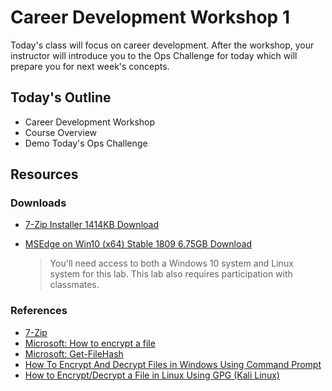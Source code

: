# Career Development Workshop 1

Today's class will focus on career development. After the workshop, your instructor will introduce you to the Ops Challenge for today which will prepare you for next week's concepts.

## Today's Outline

- Career Development Workshop
- Course Overview
- Demo Today's Ops Challenge

## Resources

### Downloads

- [7-Zip Installer 1414KB Download](https://www.7-zip.org/download.html)
- [MSEdge on Win10 (x64) Stable 1809 6.75GB Download](https://developer.microsoft.com/en-us/microsoft-edge/tools/vms/)

  > You'll need access to both a Windows 10 system and Linux system for this lab. This lab also requires participation with classmates.

### References

- [7-Zip](https://www.7-zip.org/)
- [Microsoft: How to encrypt a file](https://support.microsoft.com/en-us/help/4026312/windows-10-how-to-encrypt-a-file)
- [Microsoft: Get-FileHash](https://docs.microsoft.com/en-us/powershell/module/microsoft.powershell.utility/get-filehash?view=powershell-7)
- [How To Encrypt And Decrypt Files in Windows Using Command Prompt](https://www.techbizy.com/encrypt-decrypt-files-in-windows-using-command-prompt/)
- [How to Encrypt/Decrypt a File in Linux Using GPG (Kali Linux)](https://thehacktoday.com/how-to-encrypt-decrypt-a-file-in-linux-using-gpg/)
